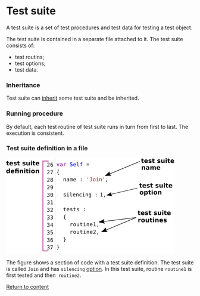 # Test suite

A test suite is a set of test procedures and test data for testing a test object.

The test suite is contained in a separate file attached to it. The test suite consists of:

- test routins;
- test options;
- test data.

### Inheritance

Test suite can [inherit](<../tutorial/SuiteInheritance.md>) some test suite and be inherited.

### Running procedure

By default, each test routine of test suite runs in turn from first to last. The execution is consistent.

### Test suite definition in a file

![test.suite.definition](../../images/test.suite.definition.png)

The figure shows a section of code with a test suite definition. The test suite is called `Join` and has `silencing` [option](./tutorial/TestOptions.md). In this test suite, routine `routine1` is first tested and then` routine2`.

[Return to content](../README.md#Concepts)
